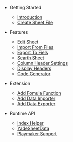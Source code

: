 - Getting Started
    - [Introduction](README.md#yade-sheet)
    - [Create Sheet File](README.md#create-sheet-file)

- Features
    - [Edit Sheet](README.md#edit-sheet)
    - [Import From Files](README.md#import-from-files)
    - [Export To Fiels](README.md#export-to-files)
    - [Searth Sheet](README.md#search-sheet)
    - [Column Header Settings](README.md#column-header-settings)
    - [Display Headers](README.md#display-headers)
    - [Code Generator](README.md#code-generator)

- Extension
    - [Add Fomula Function](README.md#add-fomula-function)
    - [Add Data Importer](README.md#add-a-data-importer)
    - [Add Data Exporter](README.md#add-a-data-exporter)

- Runtime API
    - [Index Helper](README.md#indexhelper)
    - [YadeSheetData](README.md#yadesheetdata)
    - [Playmaker Support](README.md#playmaker-support)